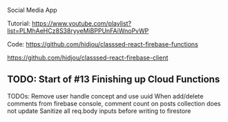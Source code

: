 Social Media App

Tutorial: https://www.youtube.com/playlist?list=PLMhAeHCz8S38ryyeMiBPPUnFAiWnoPvWP

Code:
https://github.com/hidjou/classsed-react-firebase-functions

https://github.com/hidjou/classsed-react-firebase-client

## TODO: Start of #13 Finishing up Cloud Functions

TODOs:
Remove user handle concept and use uuid
When add/delete comments from firebase console, comment count on posts collection does not update
Sanitize all req.body inputs before writing to firestore
